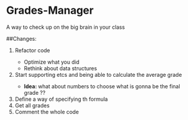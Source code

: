 # Grades-Manager
A way to check up on the big brain in your class

##Changes:
<ol>
    <li>Refactor code</li>
    <ul>
        <li>Optimize what you did </li>
        <li>Rethink about data structures</li>
    </ul>
    <li>
    Start supporting etcs and being able to calculate the average grade
    </li>
    <ul>
    <li>
    <strong>Idea: </strong> what about numbers to choose what is gonna be the final grade ??
    </li>
    </ul>
    <li>
        Define a way of specifying th formula 
    </li>
    <li>
        Get all grades
    </li>
     <li>
        Comment the whole code
    </li>
</ol>